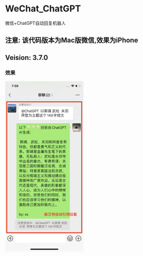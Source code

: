 # WeChat_ChatGPT
微信+ChatGPT自动回复机器人


## 注意: 该代码版本为Mac版微信,效果为iPhone
## Veision:  3.7.0
### 效果 

<img src="https://github.com/xsmvp/WeChat_ChatGPT/blob/main/Other/Images/IMG_0002.PNG" width="50%"/>
